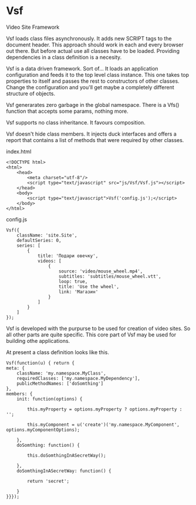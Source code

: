 Vsf
===

Video Site Framework

Vsf loads class files asynchronously. It adds new SCRIPT tags to the document header. This approach should work in each and every browser out there. But before actual use all classes have to be loaded. Providing dependencies in a class definition is a necesity.

Vsf is a data driven framework. Sort of... It loads an application configuration and feeds it to the top level class instance. This one takes top properties to itself and passes the rest to constructors of other classes. Change the configuration and you'll get maybe a completely different structure of objects.

Vsf generarates zero garbage in the global namespace. There is a Vfs() function that accepts some params, nothing more.

Vsf supports no class inheritance. It favours composition.

Vsf doesn't hide class members. It injects duck interfaces and offers a report that contains a list of methods that were required by other classes.

index.html

	<!DOCTYPE html>
	<html>
		<head>
			<meta charset="utf-8"/>
			<script type="text/javascript" src="js/Vsf/Vsf.js"></script>
		</head>
		<body>
			<script type="text/javascript">Vsf('config.js');</script>
		</body>
	</html>

config.js

	Vsf({
		className: 'site.Site',
		defaultSeries: 0,
		series: [
			{
				title: 'Подари овечку',
				videos: [
					{
						source: 'video/mouse_wheel.mp4',
						subtitles: 'subtitles/mouse_wheel.vtt',
						loop: true,
						title: 'Use the wheel',
						link: 'Магазин'
					}
				]
			}
		]
	});

Vsf is developed with the purpurse to be used for creation of video sites. So all other parts are quite specific. This core part of Vsf may be used for building othe applications.

At present a class definition looks like this.

	Vsf(function(u) { return {
	meta: {
		className: 'my.namespace.MyClass',
		requiredClasses: ['my.namespace.MyDependency'],
		publicMethodNames: ['doSomthing']
	}, 
	members: {
		init: function(options) {

			this.myProperty = options.myProperty ? options.myProperty : '';
			
			this.myComponent = u('create')('my.namespace.MyComponent', options.myComponentOptions);

		},
		doSomthing: function() {

			this.doSomthingInASecretWay();

		},
		doSomthingInASecretWay: function() {

			return 'secret';
			
		}
	}}});
